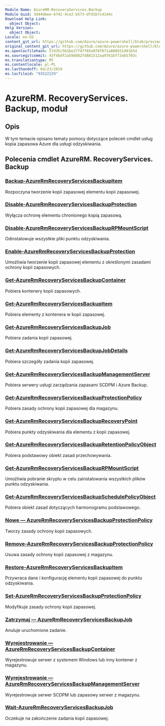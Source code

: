 ```yaml
---
Module Name: AzureRM.RecoveryServices.Backup
Module Guid: 3d444bee-6742-4ce2-b573-dfd1b7c4144c
Download Help Link:
  object Object: 
Help Version:
  object Object: 
Locale: en-US
content_git_url: https://github.com/Azure/azure-powershell/blob/preview/src/ResourceManager/RecoveryServices.Backup/Commands.RecoveryServices.Backup/help/AzureRM.RecoveryServices.Backup.md
original_content_git_url: https://github.com/Azure/azure-powershell/blob/preview/src/ResourceManager/RecoveryServices.Backup/Commands.RecoveryServices.Backup/help/AzureRM.RecoveryServices.Backup.md
ms.openlocfilehash: 57d35c561be27f47f65e978f871a886931491654
ms.sourcegitcommit: 43f4bdf2a59dd82fd881512aa9761bf72eb5703c
ms.translationtype: MT
ms.contentlocale: pl-PL
ms.lasthandoff: 04/23/2019
ms.locfileid: "93522229"
---
```

# AzureRM. RecoveryServices. Backup, moduł
## Opis
W tym temacie opisano tematy pomocy dotyczące poleceń cmdlet usług kopia zapasowa Azure dla usługi odzyskiwania.

## Polecenia cmdlet AzureRM. RecoveryServices. Backup
### [Backup-AzureRmRecoveryServicesBackupItem](Backup-AzureRmRecoveryServicesBackupItem.md)
Rozpoczyna tworzenie kopii zapasowej elementu kopii zapasowej.

### [Disable-AzureRmRecoveryServicesBackupProtection](Disable-AzureRmRecoveryServicesBackupProtection.md)
Wyłącza ochronę elementu chronionego kopią zapasową.

### [Disable-AzureRmRecoveryServicesBackupRPMountScript](Disable-AzureRmRecoveryServicesBackupRPMountScript.md)
Odinstalowuje wszystkie pliki punktu odzyskiwania.

### [Enable-AzureRmRecoveryServicesBackupProtection](Enable-AzureRmRecoveryServicesBackupProtection.md)
Umożliwia tworzenie kopii zapasowej elementu z określonymi zasadami ochrony kopii zapasowych.

### [Get-AzureRmRecoveryServicesBackupContainer](Get-AzureRmRecoveryServicesBackupContainer.md)
Pobiera kontenery kopii zapasowych.

### [Get-AzureRmRecoveryServicesBackupItem](Get-AzureRmRecoveryServicesBackupItem.md)
Pobiera elementy z kontenera w kopii zapasowej.

### [Get-AzureRmRecoveryServicesBackupJob](Get-AzureRmRecoveryServicesBackupJob.md)
Pobiera zadania kopii zapasowej.

### [Get-AzureRmRecoveryServicesBackupJobDetails](Get-AzureRmRecoveryServicesBackupJobDetails.md)
Pobiera szczegóły zadania kopii zapasowej.

### [Get-AzureRmRecoveryServicesBackupManagementServer](Get-AzureRmRecoveryServicesBackupManagementServer.md)
Pobiera serwery usługi zarządzania zapasami SCDPM i Azure Backup.

### [Get-AzureRmRecoveryServicesBackupProtectionPolicy](Get-AzureRmRecoveryServicesBackupProtectionPolicy.md)
Pobiera zasady ochrony kopii zapasowej dla magazynu.

### [Get-AzureRmRecoveryServicesBackupRecoveryPoint](Get-AzureRmRecoveryServicesBackupRecoveryPoint.md)
Pobiera punkty odzyskiwania dla elementu z kopii zapasowej.

### [Get-AzureRmRecoveryServicesBackupRetentionPolicyObject](Get-AzureRmRecoveryServicesBackupRetentionPolicyObject.md)
Pobiera podstawowy obiekt zasad przechowywania.

### [Get-AzureRmRecoveryServicesBackupRPMountScript](Get-AzureRmRecoveryServicesBackupRPMountScript.md)
Umożliwia pobranie skryptu w celu zainstalowania wszystkich plików punktu odzyskiwania.

### [Get-AzureRmRecoveryServicesBackupSchedulePolicyObject](Get-AzureRmRecoveryServicesBackupSchedulePolicyObject.md)
Pobiera obiekt zasad dotyczących harmonogramu podstawowego.

### [Nowe — AzureRmRecoveryServicesBackupProtectionPolicy](New-AzureRmRecoveryServicesBackupProtectionPolicy.md)
Tworzy zasady ochrony kopii zapasowych.

### [Remove-AzureRmRecoveryServicesBackupProtectionPolicy](Remove-AzureRmRecoveryServicesBackupProtectionPolicy.md)
Usuwa zasady ochrony kopii zapasowej z magazynu.

### [Restore-AzureRmRecoveryServicesBackupItem](Restore-AzureRmRecoveryServicesBackupItem.md)
Przywraca dane i konfigurację elementu kopii zapasowej do punktu odzyskiwania.

### [Set-AzureRmRecoveryServicesBackupProtectionPolicy](Set-AzureRmRecoveryServicesBackupProtectionPolicy.md)
Modyfikuje zasady ochrony kopii zapasowej.

### [Zatrzymaj — AzureRmRecoveryServicesBackupJob](Stop-AzureRmRecoveryServicesBackupJob.md)
Anuluje uruchomione zadanie.

### [Wyrejestrowanie — AzureRmRecoveryServicesBackupContainer](Unregister-AzureRmRecoveryServicesBackupContainer.md)
Wyrejestrowuje serwer z systemem Windows lub inny kontener z magazynu.

### [Wyrejestrowanie — AzureRmRecoveryServicesBackupManagementServer](Unregister-AzureRmRecoveryServicesBackupManagementServer.md)
Wyrejestrowuje serwer SCDPM lub zapasowy serwer z magazynu.

### [Wait-AzureRmRecoveryServicesBackupJob](Wait-AzureRmRecoveryServicesBackupJob.md)
Oczekuje na zakończenie zadania kopii zapasowej.

